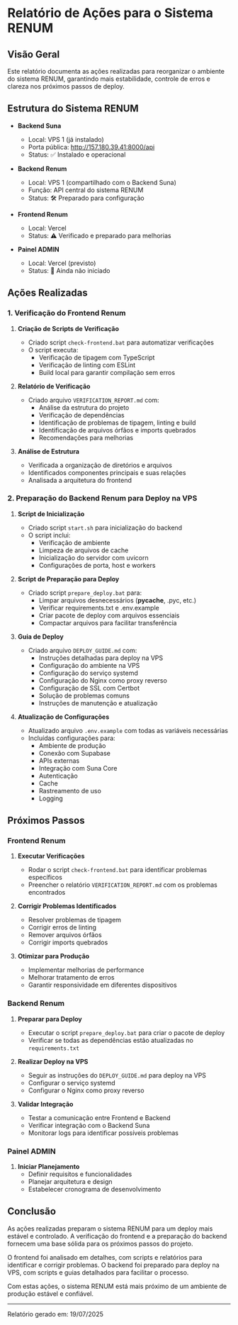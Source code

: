 # Relatório de Ações para o Sistema RENUM

## Visão Geral

Este relatório documenta as ações realizadas para reorganizar o ambiente do sistema RENUM, garantindo mais estabilidade, controle de erros e clareza nos próximos passos de deploy.

## Estrutura do Sistema RENUM

- **Backend Suna**
  - Local: VPS 1 (já instalado)
  - Porta pública: http://157.180.39.41:8000/api
  - Status: ✅ Instalado e operacional

- **Backend Renum**
  - Local: VPS 1 (compartilhado com o Backend Suna)
  - Função: API central do sistema RENUM
  - Status: 🛠️ Preparado para configuração

- **Frontend Renum**
  - Local: Vercel
  - Status: ⚠️ Verificado e preparado para melhorias

- **Painel ADMIN**
  - Local: Vercel (previsto)
  - Status: 🚧 Ainda não iniciado

## Ações Realizadas

### 1. Verificação do Frontend Renum

1. **Criação de Scripts de Verificação**
   - Criado script `check-frontend.bat` para automatizar verificações
   - O script executa:
     - Verificação de tipagem com TypeScript
     - Verificação de linting com ESLint
     - Build local para garantir compilação sem erros

2. **Relatório de Verificação**
   - Criado arquivo `VERIFICATION_REPORT.md` com:
     - Análise da estrutura do projeto
     - Verificação de dependências
     - Identificação de problemas de tipagem, linting e build
     - Identificação de arquivos órfãos e imports quebrados
     - Recomendações para melhorias

3. **Análise de Estrutura**
   - Verificada a organização de diretórios e arquivos
   - Identificados componentes principais e suas relações
   - Analisada a arquitetura do frontend

### 2. Preparação do Backend Renum para Deploy na VPS

1. **Script de Inicialização**
   - Criado script `start.sh` para inicialização do backend
   - O script inclui:
     - Verificação de ambiente
     - Limpeza de arquivos de cache
     - Inicialização do servidor com uvicorn
     - Configurações de porta, host e workers

2. **Script de Preparação para Deploy**
   - Criado script `prepare_deploy.bat` para:
     - Limpar arquivos desnecessários (__pycache__, .pyc, etc.)
     - Verificar requirements.txt e .env.example
     - Criar pacote de deploy com arquivos essenciais
     - Compactar arquivos para facilitar transferência

3. **Guia de Deploy**
   - Criado arquivo `DEPLOY_GUIDE.md` com:
     - Instruções detalhadas para deploy na VPS
     - Configuração do ambiente na VPS
     - Configuração do serviço systemd
     - Configuração do Nginx como proxy reverso
     - Configuração de SSL com Certbot
     - Solução de problemas comuns
     - Instruções de manutenção e atualização

4. **Atualização de Configurações**
   - Atualizado arquivo `.env.example` com todas as variáveis necessárias
   - Incluídas configurações para:
     - Ambiente de produção
     - Conexão com Supabase
     - APIs externas
     - Integração com Suna Core
     - Autenticação
     - Cache
     - Rastreamento de uso
     - Logging

## Próximos Passos

### Frontend Renum

1. **Executar Verificações**
   - Rodar o script `check-frontend.bat` para identificar problemas específicos
   - Preencher o relatório `VERIFICATION_REPORT.md` com os problemas encontrados

2. **Corrigir Problemas Identificados**
   - Resolver problemas de tipagem
   - Corrigir erros de linting
   - Remover arquivos órfãos
   - Corrigir imports quebrados

3. **Otimizar para Produção**
   - Implementar melhorias de performance
   - Melhorar tratamento de erros
   - Garantir responsividade em diferentes dispositivos

### Backend Renum

1. **Preparar para Deploy**
   - Executar o script `prepare_deploy.bat` para criar o pacote de deploy
   - Verificar se todas as dependências estão atualizadas no `requirements.txt`

2. **Realizar Deploy na VPS**
   - Seguir as instruções do `DEPLOY_GUIDE.md` para deploy na VPS
   - Configurar o serviço systemd
   - Configurar o Nginx como proxy reverso

3. **Validar Integração**
   - Testar a comunicação entre Frontend e Backend
   - Verificar integração com o Backend Suna
   - Monitorar logs para identificar possíveis problemas

### Painel ADMIN

1. **Iniciar Planejamento**
   - Definir requisitos e funcionalidades
   - Planejar arquitetura e design
   - Estabelecer cronograma de desenvolvimento

## Conclusão

As ações realizadas preparam o sistema RENUM para um deploy mais estável e controlado. A verificação do frontend e a preparação do backend fornecem uma base sólida para os próximos passos do projeto.

O frontend foi analisado em detalhes, com scripts e relatórios para identificar e corrigir problemas. O backend foi preparado para deploy na VPS, com scripts e guias detalhados para facilitar o processo.

Com estas ações, o sistema RENUM está mais próximo de um ambiente de produção estável e confiável.

---

Relatório gerado em: 19/07/2025